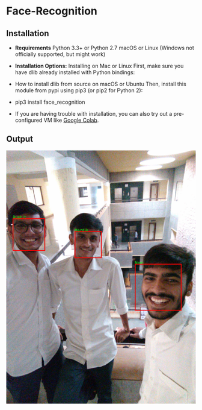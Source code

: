 # Face-Recognition
## Installation
- <b>Requirements</b> Python 3.3+ or Python 2.7 macOS or Linux (Windows not officially supported, but might work)
- <b>Installation Options:</b> Installing on Mac or Linux First, make sure you have dlib already installed with Python bindings:

 - How to install dlib from source on macOS or Ubuntu Then, install this module from pypi using pip3 (or pip2 for Python 2):

 - pip3 install face_recognition
 - If you are having trouble with installation, you can also try out a pre-configured VM like <a href="https://colab.research.google.com/notebooks/intro.ipynb">Google Colab</a>.
 
 
 ## Output
 
<img src="https://github.com/rushitbhadaniya/Face-Recognition/blob/master/face%20recognition/identified.jpg">

